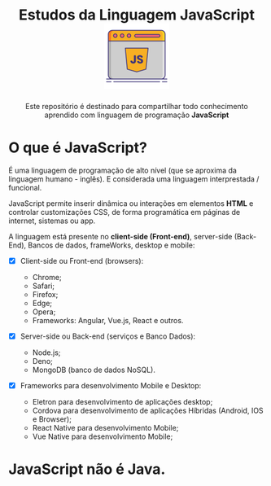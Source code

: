 <h1 align="center">
    Estudos da Linguagem JavaScript
      <img alt="JavaScript" title="#estudosJs" src="./img/jsImg.png" />
</h1>
<p align="center">Este repositório é destinado para compartilhar todo conhecimento aprendido com linguagem de programação <b>JavaScript</b></p>

# O que é JavaScript?
<p>
    É uma linguagem de programação de alto nível (que se aproxima da linguagem humano - inglês). E considerada uma linguagem interprestada / funcional.
</p>
<p>
    JavaScript permite inserir dinâmica ou interações em elementos <b>HTML</b> e controlar customizações CSS, de forma programática em páginas de internet, sistemas ou app.
</p>
<p>
    A linguagem está presente no <b>client-side (Front-end)</b>, server-side (Back-End), Bancos de dados, frameWorks, desktop e mobile:
</p>

- [x] Client-side ou Front-end (browsers):
    - Chrome;
    - Safari;
    - Firefox;
    - Edge;
    - Opera;
    - Frameworks: Angular, Vue.js, React e outros.

- [x] Server-side ou Back-end (serviços e Banco Dados):
    - Node.js;
    - Deno;
    - MongoDB (banco de dados NoSQL).

- [x] Frameworks para desenvolvimento Mobile e Desktop:
    - Eletron para desenvolvimento de aplicações desktop;
    - Cordova para desenvolvimento de aplicações Híbridas (Android, IOS e Browser);
    - React Native para desenvolvimento Mobile;
    - Vue Native para desenvolvimento Mobile;

# JavaScript não é Java.
